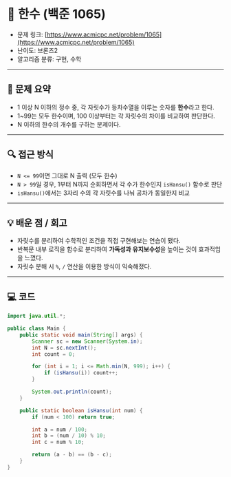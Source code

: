 # 📅 한수 (백준 1065)

<!-- 문제 링크 -->
- 문제 링크: [https://www.acmicpc.net/problem/1065](https://www.acmicpc.net/problem/1065)
- 난이도: 브론즈2
- 알고리즘 분류: 구현, 수학

---

## 📌 문제 요약

- 1 이상 N 이하의 정수 중, 각 자릿수가 등차수열을 이루는 숫자를 **한수**라고 한다.
- 1~99는 모두 한수이며, 100 이상부터는 각 자릿수의 차이를 비교하여 판단한다.
- N 이하의 한수의 개수를 구하는 문제이다.

---

## 🔍 접근 방식

- `N <= 99`이면 그대로 N 출력 (모두 한수)
- `N > 99`일 경우, 1부터 N까지 순회하면서 각 수가 한수인지 `isHansu()` 함수로 판단
- `isHansu()`에서는 3자리 수의 각 자릿수를 나눠 공차가 동일한지 비교

---

## 💡 배운 점 / 회고

- 자릿수를 분리하여 수학적인 조건을 직접 구현해보는 연습이 됐다.
- 반복문 내부 로직을 함수로 분리하여 **가독성과 유지보수성**을 높이는 것이 효과적임을 느꼈다.
- 자릿수 분해 시 `%`, `/` 연산을 이용한 방식이 익숙해졌다.

---

## 💻 코드

```java
import java.util.*;

public class Main {
    public static void main(String[] args) {
        Scanner sc = new Scanner(System.in);
        int N = sc.nextInt();
        int count = 0;

        for (int i = 1; i <= Math.min(N, 999); i++) {
            if (isHansu(i)) count++;
        }

        System.out.println(count);
    }

    public static boolean isHansu(int num) {
        if (num < 100) return true;

        int a = num / 100;
        int b = (num / 10) % 10;
        int c = num % 10;

        return (a - b) == (b - c);
    }
}
